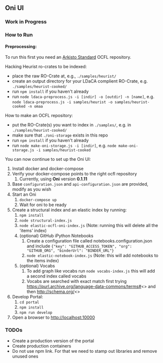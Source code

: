 ## Oni UI

### Work in Progress

### How to Run

#### Preprocessing: 
To run this first you need an [Arkisto Standard](https://arkisto-platform.github.io) OCFL repository.

Hacking Heurist ro-crates to be indexed:
- place the raw RO-Crate at, e.g., `./samples/heurist/` 
- create an output directory for your LDaCA complient RO-Crate, e.g. `./samples/heurist-cooked/` 
- run `npm install` if you haven't already
- run `node ldaca-preprocess.js -i [indir] -o [outdir] -n [name]`, e.g. `node ldaca-preprocess.js -i samples/heurist -o samples/heurist-cooked -n omaa`

How to make an OCFL repository:
- put the RO-Crate(s) you want to index in `./samples/`, e.g. in `./samples/heurist-cooked/`
- make sure that `./oni-storage` exists in this repo
- run `npm install` if you haven't already
- run `node make-oni-storage.js -i [indir]`, e.g. `node make-oni-storage.js -i samples/heurist-cooked`

You can now continue to set up the Oni UI:

1. Install docker and docker-compose
2. Verify your docker-compose points to the right ocfl repository
   1. Currently, using **Oni** version **0.1.11**
3. Base `configuration.json` and `api-configuration.json` are provided, modify as you wish
4. Start an Oni
   1. `docker-compose up`
   2. Wait for oni to be ready
5. Create a structural index and an elastic index by running:
   1. `npm install`
   2. `node structural-index.js`
   3. `node elastic-ocfl-oni-index.js` (Note: running this will delete all the 'items' index)
   4. (optional) GitHub iPython Notebooks
      1. Create a configuration file called notebooks.configuration.json and include `{"key": "GITHUB_ACCESS_TOKEN", "org": "GITHUB_ORG", "binderUrl": "BINDER_URL"}`
      2. `node elastic-notebook-index.js` (Note: this will add notebooks to the items index)
   5. (optional) Vocabs
      1. To add graph like vocabs run `node vocabs-index.js` this will add a second index called vocabs
      2. Vocabs are searched with exact match first trying https://purl.archive.org/language-data-commons/terms#<<ID>> and then http://schema.org/<<ID>>
6. Develop Portal:
   1. `cd portal`
   2. `npm install`
   3. `npm run develop`
7. Open a browser to [http://localhost:10000](http://localhost:10000)


### TODOs

- Create a production version of the portal
- Create production containers
- Do not use npm link. For that we need to stamp out libraries and remove unused ones
